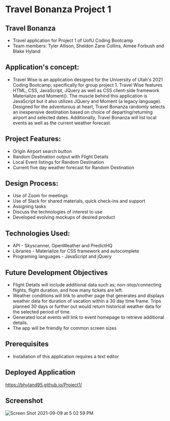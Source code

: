 # Travel Bonanza Project 1 
## Travel Bonanza
* Travel application for Project 1 of UofU Coding Bootcamp
* Team members:  Tyler Allison, Sheldon Zane Collins, Aimee Forbush and Blake Hyland 

## Application's concept: 

* Travel Wise is an application designed for the University of Utah's 2021 Coding Bootcamp; specifically for group project 1.  Travel Wise features HTML, CSS, JavaScript, JQuery as well as CSS client-side framework Materialize and Moment().  The muscle behind this application is JavaScript but it also utilizes JQuery and Moment (a legacy language).  Designed for the adventurous at heart, Travel Bonanza randomly selects an inexpensive destination based on choice of departing/returning airport and selected dates.  Additionally, Travel Bonanza will list local events as well as the current weather forecast.
## Project Features:
* Origin Airport search button 
* Random Destination output with Flight Details
* Local Event listings for Random Destination
* Current five day weather forecast for Random Destination
 

## Design Process:

* Use of Zoom for meetings
* Use of Slack for shared materials, quick check-ins and support
* Assigning tasks 
* Discuss the technologies of interest to use
* Developed evolving mockups of desired product 

## Technologies Used:
* API - Skyscanner, OpenWeather and PredictHQ
* Libraries - Materialize for CSS framework and autocomplete
* Programing languages - JavaScript and jQuery

## Future Development Objectives
* Flight Details will include additional data such as; non-stop/connecting flights, flight duration, and how many tickets are left.
* Weather conditions will link to another page that generates and displays weather data for duration of vacation within a 30 day time frame.  Trips planned 30 days or further out would return historical weather data for the selected period of time.  
* Generated local events will link to event homepage to retrieve additional details.
* The app will be friendly for common screen sizes

## Prerequisites
* Installation of this application requires a text editor

## Deployed Application

https://bhyland95.github.io/Project1/


## Screenshot
![Screen Shot 2021-09-09 at 5 02 59 PM](https://user-images.githubusercontent.com/87487655/132773767-3a0c360a-e3cb-4867-912e-aa71890a1424.png)


